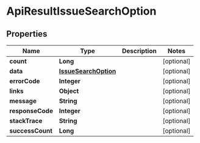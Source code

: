 
# ApiResultIssueSearchOption

## Properties
Name | Type | Description | Notes
------------ | ------------- | ------------- | -------------
**count** | **Long** |  |  [optional]
**data** | [**IssueSearchOption**](IssueSearchOption.md) |  |  [optional]
**errorCode** | **Integer** |  |  [optional]
**links** | **Object** |  |  [optional]
**message** | **String** |  |  [optional]
**responseCode** | **Integer** |  |  [optional]
**stackTrace** | **String** |  |  [optional]
**successCount** | **Long** |  |  [optional]



